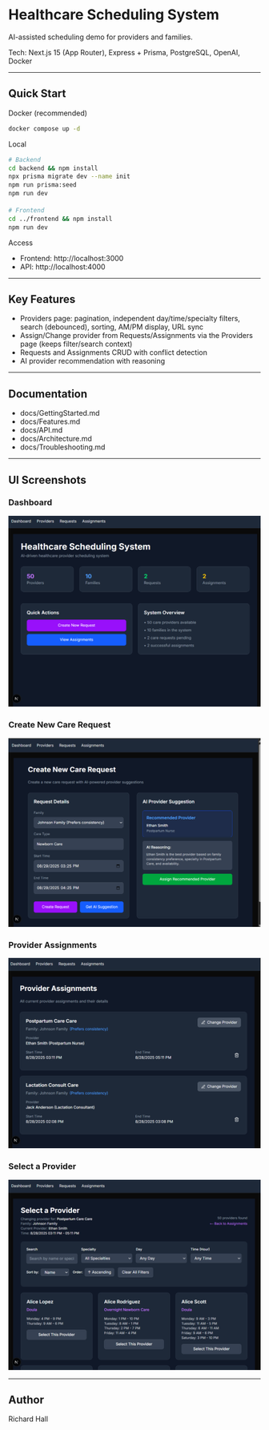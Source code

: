 # Healthcare Scheduling System

AI-assisted scheduling demo for providers and families.

Tech: Next.js 15 (App Router), Express + Prisma, PostgreSQL, OpenAI, Docker

---

## Quick Start

Docker (recommended)
```bash
docker compose up -d
```

Local
```bash
# Backend
cd backend && npm install
npx prisma migrate dev --name init
npm run prisma:seed
npm run dev

# Frontend
cd ../frontend && npm install
npm run dev
```

Access
- Frontend: http://localhost:3000
- API: http://localhost:4000

---

## Key Features
- Providers page: pagination, independent day/time/specialty filters, search (debounced), sorting, AM/PM display, URL sync
- Assign/Change provider from Requests/Assignments via the Providers page (keeps filter/search context)
- Requests and Assignments CRUD with conflict detection
- AI provider recommendation with reasoning

---

## Documentation
- docs/GettingStarted.md
- docs/Features.md
- docs/API.md
- docs/Architecture.md
- docs/Troubleshooting.md

---

## UI Screenshots

### Dashboard
![Dashboard](frontend/public/dashboard.png)

### Create New Care Request
![Create New Care Request](frontend/public/create-request.png)

### Provider Assignments
![Assignments](frontend/public/assignments.png)

### Select a Provider
![Select Provider](frontend/public/select-provider.png)

---

## Author
Richard Hall
